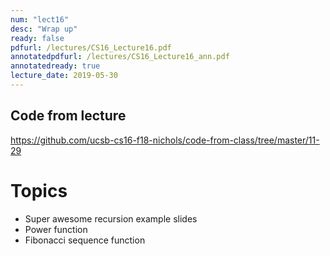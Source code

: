 ```yaml
---
num: "lect16"
desc: "Wrap up"
ready: false
pdfurl: /lectures/CS16_Lecture16.pdf
annotatedpdfurl: /lectures/CS16_Lecture16_ann.pdf
annotatedready: true
lecture_date: 2019-05-30
---
```


## Code from lecture

<https://github.com/ucsb-cs16-f18-nichols/code-from-class/tree/master/11-29>

# Topics

- Super awesome recursion example slides
- Power function
- Fibonacci sequence function

